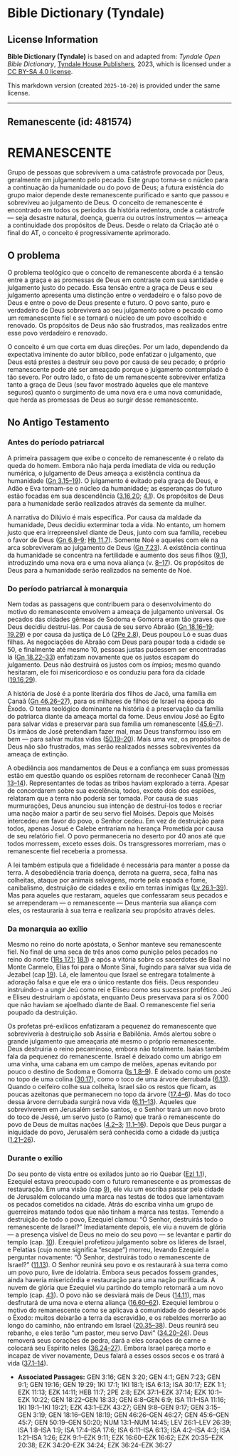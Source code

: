 # Bible Dictionary (Tyndale)

## License Information

**Bible Dictionary (Tyndale)** is based on and adapted from: _Tyndale Open Bible Dictionary_, [Tyndale House Publishers](https://tyndaleopenresources.com/), 2023, which is licensed under a [CC BY-SA 4.0 license](https://creativecommons.org/licenses/by-sa/4.0/legalcode.en).

This markdown version (created `2025-10-20`) is provided under the same license.



--------------------------------

## Remanescente (id: 481574)

REMANESCENTE
============

Grupo de pessoas que sobrevivem a uma catástrofe provocada por Deus, geralmente em julgamento pelo pecado. Este grupo torna\-se o núcleo para a continuação da humanidade ou do povo de Deus; a futura existência do grupo maior depende deste remanescente purificado e santo que passou e sobreviveu ao julgamento de Deus. O conceito de remanescente é encontrado em todos os períodos da história redentora, onde a catástrofe — seja desastre natural, doença, guerra ou outros instrumentos — ameaça a continuidade dos propósitos de Deus. Desde o relato da Criação até o final do AT, o conceito é progressivamente aprimorado.

O problema
----------

O problema teológico que o conceito de remanescente aborda é a tensão entre a graça e as promessas de Deus em contraste com sua santidade e julgamento justo do pecado. Essa tensão entre a graça de Deus e seu julgamento apresenta uma distinção entre o verdadeiro e o falso povo de Deus e entre o povo de Deus presente e futuro. O povo santo, puro e verdadeiro de Deus sobreviverá ao seu julgamento sobre o pecado como um remanescente fiel e se tornará o núcleo de um povo escolhido e renovado. Os propósitos de Deus não são frustrados, mas realizados entre esse povo verdadeiro e renovado.

O conceito é um que corta em duas direções. Por um lado, dependendo da expectativa iminente do autor bíblico, pode enfatizar o julgamento, que Deus está prestes a destruir seu povo por causa de seu pecado; o próprio remanescente pode até ser ameaçado porque o julgamento contemplado é tão severo. Por outro lado, o fato de um remanescente sobreviver enfatiza tanto a graça de Deus (seu favor mostrado àqueles que ele manteve seguros) quanto o surgimento de uma nova era e uma nova comunidade, que herda as promessas de Deus ao surgir desse remanescente.

No Antigo Testamento
--------------------

### Antes do período patriarcal

A primeira passagem que exibe o conceito de remanescente é o relato da queda do homem. Embora não haja perda imediata de vida ou redução numérica, o julgamento de Deus ameaça a existência contínua da humanidade ([Gn 3\.15–19](https://ref.ly/Gen3:15-Gen3:19)). O julgamento é evitado pela graça de Deus, e Adão e Eva tornam\-se o núcleo da humanidade; as esperanças do futuro estão focadas em sua descendência ([3\.16,20](https://ref.ly/Gen3:16,Gen3:20); [4\.1](https://ref.ly/Gen4:1)). Os propósitos de Deus para a humanidade serão realizados através da semente da mulher.

A narrativa do Dilúvio é mais específica. Por causa da maldade da humanidade, Deus decidiu exterminar toda a vida. No entanto, um homem justo que era irrepreensível diante de Deus, junto com sua família, recebeu o favor de Deus ([Gn 6\.8–9](https://ref.ly/Gen6:8-Gen6:9); [Hb 11\.7](https://ref.ly/Heb11:7)). Somente Noé e aqueles com ele na arca sobreviveram ao julgamento de Deus ([Gn 7\.23](https://ref.ly/Gen7:23)). A existência contínua da humanidade se concentra na fertilidade e aumento dos seus filhos ([9\.1](https://ref.ly/Gen9:1)), introduzindo uma nova era e uma nova aliança (v. [8–17](https://ref.ly/Gen9:8-Gen9:17)). Os propósitos de Deus para a humanidade serão realizados na semente de Noé.

### Do período patriarcal à monarquia

Nem todas as passagens que contribuem para o desenvolvimento do motivo do remanescente envolvem a ameaça de julgamento universal. Os pecados das cidades gêmeas de Sodoma e Gomorra eram tão graves que Deus decidiu destruí\-las. Por causa de seu servo Abraão ([Gn 18\.16–19](https://ref.ly/Gen18:16-Gen18:19); [19\.29](https://ref.ly/Gen19:29)) e por causa da justiça de Ló ([2Pe 2\.8](https://ref.ly/2Pet2:8)), Deus poupou Ló e suas duas filhas. As negociações de Abraão com Deus para poupar toda a cidade se 50, e finalmente até mesmo 10, pessoas justas pudessem ser encontradas lá ([Gn 18\.22–33](https://ref.ly/Gen18:22-Gen18:33)) enfatizam novamente que os justos escapam do julgamento. Deus não destruirá os justos com os ímpios; mesmo quando hesitaram, ele foi misericordioso e os conduziu para fora da cidade ([19\.16,29](https://ref.ly/Gen19:16,Gen19:29)).

A história de José é a ponte literária dos filhos de Jacó, uma família em Canaã ([Gn 46\.26–27](https://ref.ly/Gen46:26-Gen46:27)), para os milhares de filhos de Israel na época do Êxodo. O tema teológico dominante na história é a preservação da família do patriarca diante da ameaça mortal da fome. Deus enviou José ao Egito para salvar vidas e preservar para sua família um remanescente ([45\.6–7](https://ref.ly/Gen45:6-Gen45:7)). Os irmãos de José pretendiam fazer mal, mas Deus transformou isso em bem — para salvar muitas vidas ([50\.19–20](https://ref.ly/Gen50:19-Gen50:20)). Mais uma vez, os propósitos de Deus não são frustrados, mas serão realizados nesses sobreviventes da ameaça de extinção.

A obediência aos mandamentos de Deus e a confiança em suas promessas estão em questão quando os espiões retornam de reconhecer Canaã ([Nm 13–14](https://ref.ly/Num13:1-Num14:45)). Representantes de todas as tribos haviam explorado a terra. Apesar de concordarem sobre sua excelência, todos, exceto dois dos espiões, relataram que a terra não poderia ser tomada. Por causa de suas murmurações, Deus anunciou sua intenção de destruí\-los todos e recriar uma nação maior a partir de seu servo fiel Moisés. Depois que Moisés intercedeu em favor do povo, o Senhor cedeu. Em vez de destruição para todos, apenas Josué e Calebe entrariam na herança Prometida por causa de seu relatório fiel. O povo permaneceria no deserto por 40 anos até que todos morressem, exceto esses dois. Os transgressores morreriam, mas o remanescente fiel receberia a promessa.

A lei também estipula que a fidelidade é necessária para manter a posse da terra. A desobediência traria doença, derrota na guerra, seca, falha nas colheitas, ataque por animais selvagens, morte pela espada e fome, canibalismo, destruição de cidades e exílio em terras inimigas ([Lv 26\.1–39](https://ref.ly/Lev26:1-Lev26:39)). Mas para aqueles que restaram, aqueles que confessaram seus pecados e se arrependeram — o remanescente — Deus manteria sua aliança com eles, os restauraria à sua terra e realizaria seu propósito através deles.

### Da monarquia ao exílio

Mesmo no reino do norte apóstata, o Senhor manteve seu remanescente fiel. No final de uma seca de três anos como punição pelos pecados no reino do norte ([1Rs 17\.1](https://ref.ly/1Kgs17:1); [18\.1](https://ref.ly/1Kgs18:1)) e após a vitória sobre os sacerdotes de Baal no Monte Carmelo, Elias foi para o Monte Sinai, fugindo para salvar sua vida de Jezabel (cap [19](https://ref.ly/1Kgs19:1-1Kgs19:21)). Lá, ele lamentou que Israel se entregara totalmente à adoração falsa e que ele era o único restante dos fiéis. Deus respondeu instruindo\-o a ungir Jeú como rei e Eliseu como seu sucessor profético. Jeú e Eliseu destruiriam o apóstata, enquanto Deus preservava para si os 7\.000 que não haviam se ajoelhado diante de Baal. O remanescente fiel seria poupado da destruição.

Os profetas pré\-exílicos enfatizaram a pequenez do remanescente que sobreviveria à destruição sob Assíria e Babilônia. Amós alertou sobre o grande julgamento que ameaçaria até mesmo o próprio remanescente. Deus destruiria o reino pecaminoso, embora não totalmente. Isaías também fala da pequenez do remanescente. Israel é deixado como um abrigo em uma vinha, uma cabana em um campo de melões, apenas evitando por pouco o destino de Sodoma e Gomorra ([Is 1\.8–9](https://ref.ly/Isa1:8-Isa1:9)). É deixado como um poste no topo de uma colina ([30\.17](https://ref.ly/Isa30:17)), como o toco de uma árvore derrubada ([6\.13](https://ref.ly/Isa6:13)). Quando o ceifeiro colhe sua colheita, Israel são os restos que ficam, as poucas azeitonas que permanecem no topo da árvore ([17\.4–6](https://ref.ly/Isa17:4-Isa17:6)). Mas do toco dessa árvore derrubada surgirá nova vida ([6\.11–13](https://ref.ly/Isa6:11-Isa6:13)). Aqueles que sobreviverem em Jerusalém serão santos, e o Senhor trará um novo broto do toco de Jessé, um servo justo (o Ramo) que trará o remanescente do povo de Deus de muitas nações ([4\.2–3](https://ref.ly/Isa4:2-Isa4:3); [11\.1–16](https://ref.ly/Isa11:1-Isa11:16)). Depois que Deus purgar a iniquidade do povo, Jerusalém será conhecida como a cidade da justiça ([1\.21–26](https://ref.ly/Isa1:21-Isa1:26)).

### Durante o exílio

Do seu ponto de vista entre os exilados junto ao rio Quebar ([Ezl 1\.1](https://ref.ly/Ezek1:1)), Ezequiel estava preocupado com o futuro remanescente e as promessas de restauração. Em uma visão (cap [9](https://ref.ly/Ezek9:1-Ezek9:11)), ele viu um escriba passar pela cidade de Jerusalém colocando uma marca nas testas de todos que lamentavam os pecados cometidos na cidade. Atrás do escriba vinha um grupo de guerreiros matando todos que não tinham a marca nas testas. Temendo a destruição de todo o povo, Ezequiel clamou: “Ó Senhor, destruirás todo o remanescente de Israel?” Imediatamente depois, ele viu a nuvem de glória — a presença visível de Deus no meio do seu povo — se levantar e partir do templo (cap. [10](https://ref.ly/Ezek10:1-Ezek10:22)). Ezequiel profetizou julgamento sobre os líderes de Israel, e Pelatias (cujo nome significa “escape”) morreu, levando Ezequiel a perguntar novamente: “Ó Senhor, destruirás todo o remanescente de Israel?” ([11\.13](https://ref.ly/Ezek11:13)). O Senhor reunirá seu povo e os restaurará à sua terra como um povo puro, livre de idolatria. Embora seus pecados fossem grandes, ainda haveria misericórdia e restauração para uma nação purificada. A nuvem de glória que Ezequiel viu partindo do templo retornará a um novo templo (cap. [43](https://ref.ly/Ezek43:1-Ezek43:27)). O povo não se desviará mais de Deus ([14\.11](https://ref.ly/Ezek14:11)), mas desfrutará de uma nova e eterna aliança ([16\.60–62](https://ref.ly/Ezek16:60-Ezek16:62)). Ezequiel lembrou o motivo do remanescente como se aplicava à comunidade do deserto após o Êxodo: muitos deixarão a terra da escravidão, e os rebeldes morrerão ao longo do caminho, não entrando em Israel ([20\.35–38](https://ref.ly/Ezek20:35-Ezek20:38)). Deus reunirá seu rebanho, e eles terão “um pastor, meu servo Davi” ([34\.20–24](https://ref.ly/Ezek34:20-Ezek34:24)). Deus removerá seus corações de pedra, dará a eles corações de carne e colocará seu Espírito neles ([36\.24–27](https://ref.ly/Ezek36:24-Ezek36:27)). Embora Israel pareça morto e incapaz de viver novamente, Deus falará a esses ossos secos e os trará à vida ([37\.1–14](https://ref.ly/Ezek37:1-Ezek37:14)).

* **Associated Passages:** GEN 3:16; GEN 3:20; GEN 4:1; GEN 7:23; GEN 9:1; GEN 19:16; GEN 19:29; 1KI 17:1; 1KI 18:1; ISA 6:13; ISA 30:17; EZK 1:1; EZK 11:13; EZK 14:11; HEB 11:7; 2PE 2:8; EZK 37:1–EZK 37:14; EZK 10:1–EZK 10:22; GEN 18:22–GEN 18:33; GEN 6:8–GEN 6:9; ISA 11:1–ISA 11:16; 1KI 19:1–1KI 19:21; EZK 43:1–EZK 43:27; GEN 9:8–GEN 9:17; GEN 3:15–GEN 3:19; GEN 18:16–GEN 18:19; GEN 46:26–GEN 46:27; GEN 45:6–GEN 45:7; GEN 50:19–GEN 50:20; NUM 13:1–NUM 14:45; LEV 26:1–LEV 26:39; ISA 1:8–ISA 1:9; ISA 17:4–ISA 17:6; ISA 6:11–ISA 6:13; ISA 4:2–ISA 4:3; ISA 1:21–ISA 1:26; EZK 9:1–EZK 9:11; EZK 16:60–EZK 16:62; EZK 20:35–EZK 20:38; EZK 34:20–EZK 34:24; EZK 36:24–EZK 36:27

